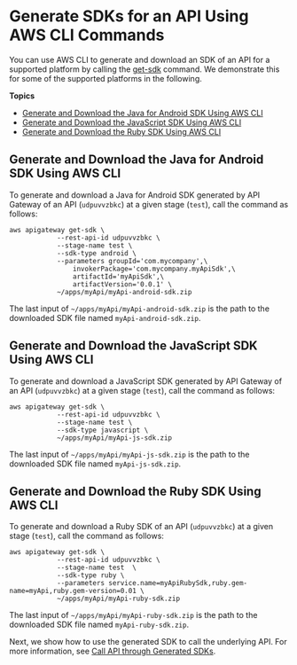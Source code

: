 # Generate SDKs for an API Using AWS CLI Commands<a name="how-to-generate-sdk-cli"></a>

You can use AWS CLI to generate and download an SDK of an API for a supported platform by calling the [get\-sdk](https://docs.aws.amazon.com/cli/latest/reference/apigateway/get-sdk.html) command\. We demonstrate this for some of the supported platforms in the following\.

**Topics**
+ [Generate and Download the Java for Android SDK Using AWS CLI](#how-to-generate-sdk-cli-android)
+ [Generate and Download the JavaScript SDK Using AWS CLI](#how-to-generate-sdk-cli-js)
+ [Generate and Download the Ruby SDK Using AWS CLI](#how-to-generate-sdk-cli-ruby)

## Generate and Download the Java for Android SDK Using AWS CLI<a name="how-to-generate-sdk-cli-android"></a>

To generate and download a Java for Android SDK generated by API Gateway of an API \(`udpuvvzbkc`\) at a given stage \(`test`\), call the command as follows:

```
aws apigateway get-sdk \
            --rest-api-id udpuvvzbkc \
            --stage-name test \
            --sdk-type android \
            --parameters groupId='com.mycompany',\
                invokerPackage='com.mycompany.myApiSdk',\ 
                artifactId='myApiSdk',\
                artifactVersion='0.0.1' \
            ~/apps/myApi/myApi-android-sdk.zip
```

The last input of `~/apps/myApi/myApi-android-sdk.zip` is the path to the downloaded SDK file named `myApi-android-sdk.zip`\.

## Generate and Download the JavaScript SDK Using AWS CLI<a name="how-to-generate-sdk-cli-js"></a>

To generate and download a JavaScript SDK generated by API Gateway of an API \(`udpuvvzbkc`\) at a given stage \(`test`\), call the command as follows:

```
aws apigateway get-sdk \
            --rest-api-id udpuvvzbkc \
            --stage-name test \
            --sdk-type javascript \
            ~/apps/myApi/myApi-js-sdk.zip
```

The last input of `~/apps/myApi/myApi-js-sdk.zip` is the path to the downloaded SDK file named `myApi-js-sdk.zip`\.

## Generate and Download the Ruby SDK Using AWS CLI<a name="how-to-generate-sdk-cli-ruby"></a>

To generate and download a Ruby SDK of an API \(`udpuvvzbkc`\) at a given stage \(`test`\), call the command as follows:

```
aws apigateway get-sdk \
            --rest-api-id udpuvvzbkc \
            --stage-name test  \
            --sdk-type ruby \
            --parameters service.name=myApiRubySdk,ruby.gem-name=myApi,ruby.gem-version=0.01 \
            ~/apps/myApi/myApi-ruby-sdk.zip
```

The last input of `~/apps/myApi/myApi-ruby-sdk.zip` is the path to the downloaded SDK file named `myApi-ruby-sdk.zip`\.

 Next, we show how to use the generated SDK to call the underlying API\. For more information, see [Call API through Generated SDKs](how-to-call-api-using-generated-sdk.md)\. 